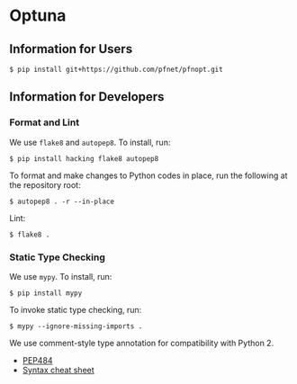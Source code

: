 # Optuna

## Information for Users

```
$ pip install git+https://github.com/pfnet/pfnopt.git
```

## Information for Developers

### Format and Lint


We use `flake8` and `autopep8`. To install, run:

```
$ pip install hacking flake8 autopep8
```

To format and make changes to Python codes in place, run the following at the repository root:

```
$ autopep8 . -r --in-place
```

Lint:

```
$ flake8 .
```


### Static Type Checking

We use `mypy`. To install, run:

```
$ pip install mypy
```

To invoke static type checking, run:

```
$ mypy --ignore-missing-imports .
```

We use comment-style type annotation for compatibility with Python 2.

* [PEP484](https://www.python.org/dev/peps/pep-0484/)
* [Syntax cheat sheet](http://mypy.readthedocs.io/en/latest/cheat_sheet.html)
